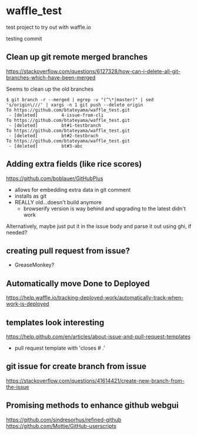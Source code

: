 # waffle_test
test project to try out with waffle.io

testing commit


## Clean up git remote merged branches

https://stackoverflow.com/questions/6127328/how-can-i-delete-all-git-branches-which-have-been-merged


Seems to clean up the old branches
```
$ git branch -r --merged | egrep -v "(^\*|master)" | sed 's/origin\///' | xargs -n 1 git push --delete origin
To https://github.com/btateyama/waffle_test.git
 - [deleted]         4-issue-from-cli
To https://github.com/btateyama/waffle_test.git
 - [deleted]         bt#1-testbranch
To https://github.com/btateyama/waffle_test.git
 - [deleted]         bt#2-testbrach
To https://github.com/btateyama/waffle_test.git
 - [deleted]         bt#3-abc
```


## Adding extra fields (like rice scores) 

https://github.com/boblauer/GitHubPlus
- allows for embedding extra data in git comment
- installs as git 
- REALLY old...doesn't build anymore
    - browserify version is way behind and upgrading to the latest didn't work

Alternatively, maybe just put it in the issue body and parse it out using ghi, if needed?


## creating pull request from issue?
- GreaseMonkey?


## Automatically move Done to Deployed
https://help.waffle.io/tracking-deployed-work/automatically-track-when-work-is-deployed


## templates look interesting
https://help.github.com/en/articles/about-issue-and-pull-request-templates
- pull request template with 'closes # .' 

## git issue for create branch from issue
https://stackoverflow.com/questions/41614421/create-new-branch-from-the-issue


## Promising methods to enhance github webgui
https://github.com/sindresorhus/refined-github 
https://github.com/Mottie/GitHub-userscripts